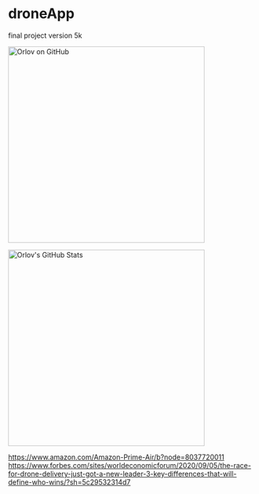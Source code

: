 # droneApp
final project version 5k

<a href="https://github.com/orloveste/droneApp">
  <img align="center" src="https://github-readme-stats.vercel.app/api?username=orloveste&show_icons=true&include_all_commits=true&title_color=2aa889&text_color=99d1ce&icon_color=2bbc8a&bg_color=0c1014&" alt="Orlov on GitHub" width="400"/></a>

<p/>

<a href="https://github.com/orloveste/droneApp">
  <img align="center" src="https://github-readme-stats.vercel.app/api/top-langs/?username=orloveste&title_color=2aa889&text_color=99d1ce&icon_color=2bbc8a&bg_color=0c1014&langs_count=8&layout=compact&hide=shell,css&theme=material-palenight" alt="Orlov's GitHub Stats" width="400"/></a>
  
https://www.amazon.com/Amazon-Prime-Air/b?node=8037720011
https://www.forbes.com/sites/worldeconomicforum/2020/09/05/the-race-for-drone-delivery-just-got-a-new-leader-3-key-differences-that-will-define-who-wins/?sh=5c29532314d7
  
